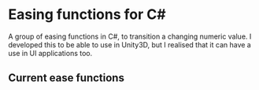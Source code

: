 # Easing functions for C#
A group of easing functions in C#, to transition a changing numeric value.
I developed this to be able to use in Unity3D, but I realised that it can have a use in UI applications too.

## Current ease functions

